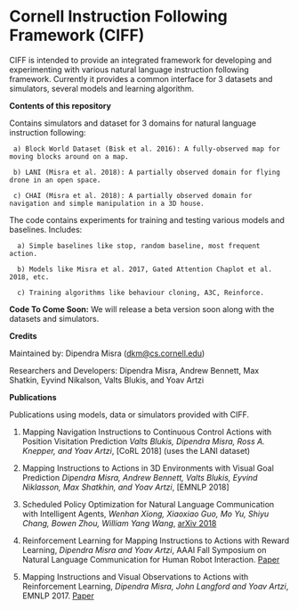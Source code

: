 # Cornell Instruction Following Framework (CIFF)

CIFF is intended to provide an integrated framework for developing and experimenting with various natural language instruction following framework. Currently it provides a common interface for 3 datasets and simulators, several models and learning algorithm.

**Contents of this repository**

Contains simulators and dataset for 3 domains for natural language instruction following: 

     a) Block World Dataset (Bisk et al. 2016): A fully-observed map for moving blocks around on a map.

     b) LANI (Misra et al. 2018): A partially observed domain for flying drone in an open space.

     c) CHAI (Misra et al. 2018): A partially observed domain for navigation and simple manipulation in a 3D house.

The code contains experiments for training and testing various models and baselines. Includes:

      a) Simple baselines like stop, random baseline, most frequent action.

      b) Models like Misra et al. 2017, Gated Attention Chaplot et al. 2018, etc.
        
      c) Training algorithms like behaviour cloning, A3C, Reinforce.

**Code To Come Soon:** We will release a beta version soon along with the datasets and simulators.

**Credits**

Maintained by: Dipendra Misra (dkm@cs.cornell.edu)

Researchers and Developers: Dipendra Misra, Andrew Bennett, Max Shatkin, Eyvind Nikalson, Valts Blukis, and Yoav Artzi

**Publications**

Publications using models, data or simulators provided with CIFF.

1) Mapping Navigation Instructions to Continuous Control Actions with Position Visitation Prediction *Valts Blukis, Dipendra Misra, Ross A. Knepper, and Yoav Artzi*, [CoRL 2018]  (uses the LANI dataset)

2) Mapping Instructions to Actions in 3D Environments with Visual Goal Prediction *Dipendra Misra, Andrew Bennett, Valts Blukis, Eyvind Niklasson, Max Shatkhin, and Yoav Artzi*, [EMNLP 2018]

3) Scheduled Policy Optimization for Natural Language Communication with Intelligent Agents, *Wenhan Xiong, Xiaoxiao Guo, Mo Yu, Shiyu Chang, Bowen Zhou, William Yang Wang*, [arXiv 2018](https://arxiv.org/abs/1806.06187)

4) Reinforcement Learning for Mapping Instructions to Actions with Reward Learning, *Dipendra Misra and Yoav Artzi*, AAAI Fall Symposium on Natural Language Communication for Human Robot Interaction. [Paper](http://www.ttic.edu/nchrc/papers/19.pdf)

5) Mapping Instructions and Visual Observations to Actions with Reinforcement Learning, *Dipendra Misra, John Langford and Yoav Artzi*, EMNLP 2017. [Paper](http://www.cs.cornell.edu/~dkm/papers/mla-emnlp.2017.pdf)
